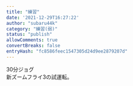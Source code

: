 ```yaml
---
title: "練習"
date: '2021-12-29T16:27:22'
author: "subaru44k"
category: "練習(弱)"
status: "publish"
allowComments: true
convertBreaks: false
entryHash: "fc8586feec1547305d24d9ee2879207d"
---
```

30分ジョグ<br>
新ズームフライ3の試運転。
